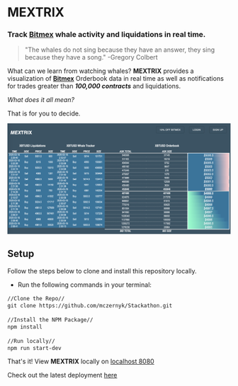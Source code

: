 # MEXTRIX

### Track [Bitmex](https://www.bitmex.com/register/dlOCfE) whale activity and liquidations in real time.

> "The whales do not sing because they have an answer, they sing because they have a song."
> -Gregory Colbert

What can we learn from watching whales? **MEXTRIX** provides a visualization of **[Bitmex](https://www.bitmex.com/register/dlOCfE)** Orderbook data in real time as well as notifications for trades greater than **_100,000 contracts_** and liquidations.

_What does it all mean?_

That is for you to decide.

<img src="./public/Screen Shot 2020-03-16 at 2.32.07 AM.png">

## Setup

Follow the steps below to clone and install this repository locally.

* Run the following commands in your terminal:

```
//Clone the Repo//
git clone https://github.com/mczernyk/Stackathon.git

//Install the NPM Package//
npm install

//Run locally//
npm run start-dev
```

That's it! View **MEXTRIX** locally on [localhost 8080](http://localhost:8080/)

Check out the latest deployment [here](https://stackathon-mc.herokuapp.com/)
